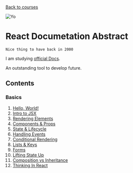 [Back to courses](../)

![Yo](https://cdn-images-1.medium.com/max/1600/1*kt9otqHk14BZIMNruiG0BA.png)

# React Documetation Abstract

    Nice thing to have back in 2000

I am studying [official Docs](https://reactjs.org/docs/).

An outstanding tool to develop future.

## Contents

### Basics

1. [Hello, World!](React__1.md)
2. [Intro to JSX](React__2.md)
3. [Rendering Elements](React__3.md)
4. [Components & Props](React__4.md)
5. [State & Lifecycle](React__5.md)
6. [Handling Events](React__6.md)
7. [Conditional Rendering](React__7.md)
8. [Lists & Keys](React__8.md)
9. [Forms](React__9.md)
10. [Lifting State Up](React__10.md)
11. [Composition vs Inheritance](React__11.md)
12. [Thinking In React](React__12.md)